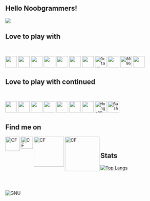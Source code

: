 ## Hello Noobgrammers! 

<img align="center" src="https://github.com/fahad69/fahad69/blob/master/Images/123.gif">

## Love to play with
<br />

<code><img height="36" src="https://raw.githubusercontent.com/isocpp/logos/master/cpp_logo.png"></code>
<code><img height="36" src="https://user-images.githubusercontent.com/29695545/43161921-2618b280-8f92-11e8-8738-74c0a03eadff.png"></code>
<code><img height="36" src="https://techbum.io/content/images/2020/05/java-logo-png-png-collections-at-sccprecat-java-logo-transparent-768_472.png"></code>
<code><img height="36" src="https://upload.wikimedia.org/wikipedia/commons/thumb/c/c3/Python-logo-notext.svg/600px-Python-logo-notext.svg.png"></code>
<code><img height="36" src="https://cdn4.iconfinder.com/data/icons/logos-and-brands/512/187_Js_logo_logos-512.png"></code>
<code><img height="36" src="https://nodejs.org/static/images/logo-hexagon-card.png"></code>
<code><img height="36" src="https://upload.wikimedia.org/wikipedia/commons/thumb/a/a7/React-icon.svg/1200px-React-icon.svg.png"></code>
<code><img height="36" title="Octave" src="https://upload.wikimedia.org/wikipedia/commons/thumb/6/6a/Gnu-octave-logo.svg/1024px-Gnu-octave-logo.svg.png"></code>
<code><img height="36" src="https://lh3.googleusercontent.com/orH9MATBX0Crk67nFiJjeeSXIalqdWM2RnnBnYd9d_8sDA_u5GN3uQtIAhxRwUpWDQ4"></code>
<code><img height="36" title="8086" src="https://cdn.worldvectorlogo.com/logos/mongodb.svg"></code>
<code><img height="36" src="https://git-scm.com/images/logos/downloads/Git-Logo-2Color.png"></code>


## Love to play with continued

<br />

<code><img height="36" src="https://upload.wikimedia.org/wikipedia/commons/thumb/9/9a/Visual_Studio_Code_1.35_icon.svg/1200px-Visual_Studio_Code_1.35_icon.svg.png"></code>
<code><img height="36" src="https://cdn.worldvectorlogo.com/logos/sublime-text.svg"></code>
<code><img height="36" src="https://upload.wikimedia.org/wikipedia/commons/thumb/3/34/Android_Studio_icon.svg/1200px-Android_Studio_icon.svg.png"></code>
<code><img height="36" src="https://cdn.worldvectorlogo.com/logos/clion-1.svg"></code>
<code><img height="36" src="https://upload.wikimedia.org/wikipedia/commons/thumb/d/d5/IntelliJ_IDEA_Logo.svg/1024px-IntelliJ_IDEA_Logo.svg.png"></code>
<code><img height="36" src="https://resources.jetbrains.com/storage/products/pycharm/img/meta/pycharm_logo_300x300.png"></code>
<code><img height="36" src="https://upload.wikimedia.org/wikipedia/commons/4/4b/Codeblocks_logo.png"></code>
<code><img height="36" title="MongoDB Compass" src="https://img.stackshare.io/service/8696/J3fzYcnz_400x400.png"></code>
<code><img height="36" title="Bash" src="https://nrg.wustl.edu/wp-content/uploads/icon-terminal.png"></code>


## Find me on

[<img align="left" alt="CF" width="45px" title="Codeforces" src="https://image.winudf.com/v2/image/Y29tLlNvZnRUZWNocy5Db2RlRm9yY2VzX2ljb25fMF9jOTA3NjNhMA/icon.png?w=170&fakeurl=1"/>][website2]
[<img align="left" alt="CF" width="38px" title="HackerRank" src="https://res-1.cloudinary.com/crunchbase-production/image/upload/c_lpad,h_170,w_170,f_auto,b_white,q_auto:eco/lqlkg85sw4sgmp2xvznh"/>][website3]
[<img align="left" alt="CF" width="94px" title="Toph" src="https://static.toph.co/assets/images/logo_120h.png?_=2a93d9440f2aa648a562ff784292da629068e415"/>][website4]
[<img align="left" alt="CF" width="108px" title="CodeChef" src="https://www.codechef.com/sites/all/themes/abessive/cc-logo.png"/>][website5]



<br />

## Stats
[![Top Langs](https://github-readme-stats.vercel.app/api/top-langs/?username=fahad69&hide=html,css&theme=algolia)](https://github.com/fahad69/github-readme-stats)

<br />
<br />

![GNU](https://github.com/fahad69/fahad69/blob/master/Images/why.jpg)

[website]: #
[website2]: "https://codeforces.com/profile/1605069"
[website3]: "https://www.hackerrank.com/fahad69?hr_r=1"
[website4]: "https://toph.co/u/fahad_69"
[website5]: "https://www.codechef.com/users/fahad69"

